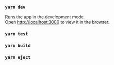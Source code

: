 ### `yarn dev`

Runs the app in the development mode.<br />
Open [http://localhost:3000](http://localhost:3000) to view it in the browser.

### `yarn test`

### `yarn build`

### `yarn eject`
